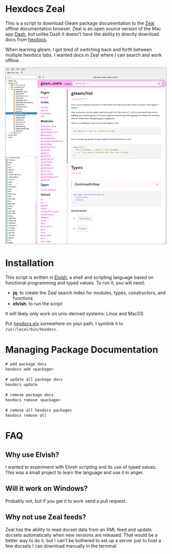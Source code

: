# Hexdocs Zeal

This is a script to download Gleam package documentation to the [Zeal](https://zealdocs.org/) offline documentation browser.  Zeal is an open source version of the Mac app [Dash](https://kapeli.com/dash), but unlike Dash it doesn't have the ability to directly download docs from [hexdocs](https://hexdocs.pm/).

When learning gleam, I got tired of switching back and forth between multiple hexdocs tabs.  I wanted docs in Zeal where I can search and work offline.

![screenshot of zeal with hexdocs package docs](screenshot.png)

# Installation

This script is written in [Elvish](https://elv.sh/), a shell and scripting language based on functional programming and typed values. To run it, you will need:

* **jq**: to create the Zeal search index for modules, types, constructors, and functions
* **elvish**: to run the script

It will likely only work on unix-derived systems: Linux and MacOS

Put [hexdocs.elv](https://github.com/BTBurke/hexdocs-zeal/blob/main/hexdocs.elv) somewhere on your path.  I symlink it to `/usr/local/bin/hexdocs`.

# Managing Package Documentation

```
# add package docs
hexdocs add <package>

# update all package docs
hexdocs update

# remove package docs
hexdocs remove <package>

# remove all hexdocs packages
hexdocs remove all
```

# FAQ

## Why use Elvish?

I wanted to experiment with Elvish scripting and its use of typed values.  This was a small project to learn the language and use it in anger.

## Will it work on Windows?

Probably not, but if you get it to work send a pull request.

## Why not use Zeal feeds?

Zeal has the ability to read docset data from an XML feed and update docsets automatically when new versions are released.  That would be a better way to do it, but I can't be bothered to set up a server just to host a few docsets I can download manually in the terminal.
